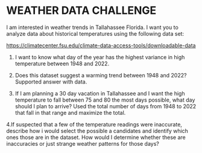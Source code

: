 # WEATHER DATA CHALLENGE

I am interested in weather trends in Tallahassee Florida.  I want you to analyze data about historical temperatures using the following data set:

https://climatecenter.fsu.edu/climate-data-access-tools/downloadable-data

1. I want to know what day of the year has the highest variance in high temperature between 1948 and 2022.

2.  Does this dataset suggest a warming trend between 1948 and 2022?  Supported answer with data.

3.  If I am planning a 30 day vacation in Tallahassee and I want the high temperature to fall between 75 and 80 the most days possible, what day should I plan to arrive?  Used the total number of days from 1948 to 2022 that fall in that range and maximize the total.

4.If  suspected that a few of the temperature readings were inaccurate,  describe how i would select the possible a candidates and identify which ones those are in the dataset.  How would I determine whether these are inaccuracies or just strange weather patterns for those days?

 
